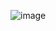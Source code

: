 
![image](https://github.com/MakaremHind/Detection-of-Botnet-Attacks-Targeting-IoT-Devices/assets/144903433/0b6680f6-0761-4ba9-8be4-47c804ff9b28)

